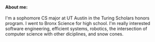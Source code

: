 #### About me:
I'm a sophomore CS major at UT Austin in the Turing Scholars honors
program. I went to Bronx Science for high school. I'm really
interested software engineering, efficient systems, robotics, the
intersection of computer science with other diciplines, and snow
cones.
